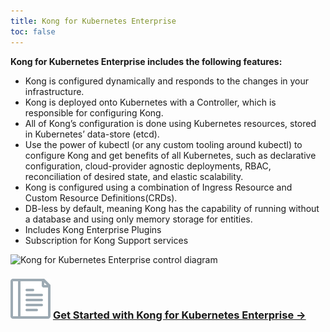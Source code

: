 ```yaml
---
title: Kong for Kubernetes Enterprise
toc: false
---
```


**Kong for Kubernetes Enterprise includes the following features:**

- Kong is configured dynamically and responds to the changes in your infrastructure.
- Kong is deployed onto Kubernetes with a Controller, which is responsible for configuring Kong.
- All of Kong’s configuration is done using Kubernetes resources, stored in Kubernetes’ data-store (etcd).
- Use the power of kubectl (or any custom tooling around kubectl) to configure Kong and get benefits of all Kubernetes, such as declarative configuration, cloud-provider agnostic deployments, RBAC, reconciliation of desired state, and elastic scalability.
- Kong is configured using a combination of Ingress Resource and Custom Resource Definitions(CRDs).
- DB-less by default, meaning Kong has the capability of running without a database and using only memory storage for entities.
- Includes Kong Enterprise Plugins
- Subscription for Kong Support services

<img src="https://doc-assets.konghq.com/kubernetes/K4K8S-Enterprise-Diagram.png" alt="Kong for Kubernetes Enterprise control diagram">
<div class="docs-grid">
  <div class="docs-grid-block">
    <h3>
        <img src="/assets/images/icons/documentation/icn-doc-reference.svg" />
        <a href="/enterprise/{{page.kong_version}}/kong-kubernetes/overview">Get Started with Kong for Kubernetes Enterprise &rarr;</a>
    </h3>
  </div>
</div>

